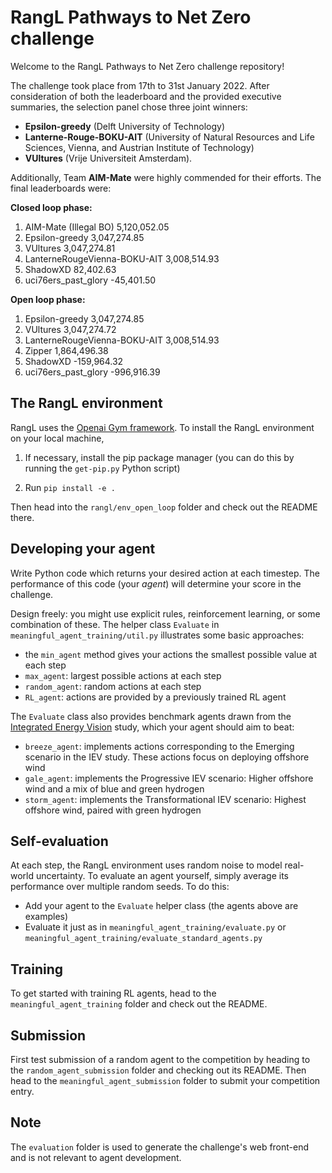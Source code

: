 # RangL Pathways to Net Zero challenge

Welcome to the RangL Pathways to Net Zero challenge repository! 

The challenge took place from 17th to 31st January 2022. After consideration of both the leaderboard and the provided executive summaries, the selection panel chose three joint winners:

* **Epsilon-greedy** (Delft University of Technology)
* **Lanterne-Rouge-BOKU-AIT** (University of Natural Resources and Life Sciences, Vienna, and Austrian Institute of Technology)
* **VUltures** (Vrije Universiteit Amsterdam). 

Additionally, Team **AIM-Mate** were highly commended for their efforts. The final leaderboards were:

**Closed loop phase:**

1.	AIM-Mate (Illegal BO)	        5,120,052.05	
2. 	Epsilon-greedy	                3,047,274.85	
3. 	VUltures	                    3,047,274.81	
4. 	LanterneRougeVienna-BOKU-AIT	3,008,514.93	
5. 	ShadowXD                      	82,402.63	    
6. 	uci76ers_past_glory	            -45,401.50	    

**Open loop phase:**

1.	Epsilon-greedy	                3,047,274.85	
2.	VUltures	                    3,047,274.72	
3.	LanterneRougeVienna-BOKU-AIT	3,008,514.93	
4.	Zipper	                        1,864,496.38	
5.	ShadowXD	                    -159,964.32	    
6.	uci76ers_past_glory	            -996,916.39   

## The RangL environment

RangL uses the [Openai Gym framework](https://gym.openai.com). To install the RangL environment on your local machine, 

1. If necessary, install the pip package manager (you can do this by running the `get-pip.py` Python script)

2. Run `pip install -e .`

Then head into the `rangl/env_open_loop` folder and check out the README there.

## Developing your agent

Write Python code which returns your desired action at each timestep. The performance of this code (your _agent_) will determine your score in the challenge. 

Design freely: you might use explicit rules, reinforcement learning, or some combination of these. The helper class `Evaluate` in `meaningful_agent_training/util.py` illustrates some basic approaches:

* the `min_agent` method gives your actions the smallest possible value at each step
* `max_agent`: largest possible actions at each step
* `random_agent`: random actions at each step
* `RL_agent`: actions are provided by a previously trained RL agent

The `Evaluate` class also provides benchmark agents drawn from the [Integrated Energy Vision](https://ore.catapult.org.uk/press-releases/reimagining-a-net-zero-north-sea-an-integrated-energy-vision-for-2050/) study, which your agent should aim to beat:

* `breeze_agent`: implements actions corresponding to the Emerging scenario in the IEV study. These actions focus on deploying offshore wind
* `gale_agent`: implements the Progressive IEV scenario: Higher offshore wind and a mix of blue and green hydrogen
* `storm_agent`: implements the Transformational IEV scenario: Highest offshore wind, paired with green hydrogen

## Self-evaluation

At each step, the RangL environment uses random noise to model real-world uncertainty. To evaluate an agent yourself, simply average its performance over multiple random seeds. To do this:

* Add your agent to the `Evaluate` helper class (the agents above are examples)
* Evaluate it just as in `meaningful_agent_training/evaluate.py` or `meaningful_agent_training/evaluate_standard_agents.py`

## Training 

To get started with training RL agents, head to the `meaningful_agent_training` folder and check out the README.

## Submission

First test submission of a random agent to the competition by heading to the `random_agent_submission` folder and checking out its README. Then head to the `meaningful_agent_submission` folder to submit your competition entry.

## Note

The `evaluation` folder is used to generate the challenge's web front-end and is not relevant to agent development.
